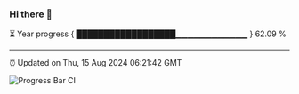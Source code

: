 ### Hi there 👋

⏳ Year progress { ██████████████████▁▁▁▁▁▁▁▁▁▁▁▁ } 62.09 %

---

⏰ Updated on Thu, 15 Aug 2024 06:21:42 GMT

![Progress Bar CI](https://github.com/liununu/liununu/workflows/Progress%20Bar%20CI/badge.svg)
